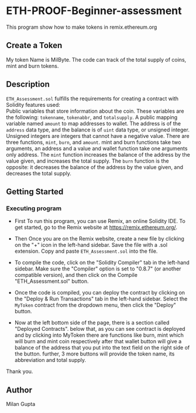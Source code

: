 # ETH-PROOF-Beginner-assessment
This program show how to make tokens in remix.ethereum.org 

## Create a Token
My token Name is MilByte.
The code can track of the total supply of coins, mint and burn tokens. 

## Description

`ETH_Assessment.sol` fulfills the requirements for creating a contract with Solidity features used:
\
Public variables that store information about the coin. These variables are the following: `tokenname`, `tokenabbr`, and `totalsupply`. A public mapping variable named `amount` to map addresses to wallet. The address is of the `address` data type, and the balance is of `uint` data type, or unsigned integer.
Unsigned integers are integers that cannot have a negative value.
There are three functions, `mint`, `burn`, and `amount`. 
mint and burn functions take two arguments, an address and a value and wallet function take one arguments only address.
The `mint` function increases the balance of the address by the value given, and increases the total supply.
The `burn` function is the opposite: it decreases the balance of the address by the value given, and decreases the total supply.

## Getting Started

### Executing program

- First To run this program, you can use Remix, an online Solidity IDE. To get started, go to the Remix website at https://remix.ethereum.org/.

- Then Once you are on the Remix website, create a new file by clicking on the "+" icon in the left-hand sidebar. Save the file with a .sol extension. Copy and paste `ETH_Assessment.sol` into the file.

- To compile the code, click on the "Solidity Compiler" tab in the left-hand sidebar. Make sure the "Compiler" option is set to "0.8.7" (or another compatible version), and then click on the Compile "ETH_Assessment.sol" button.

- Once the code is compiled, you can deploy the contract by clicking on the "Deploy & Run Transactions" tab in the left-hand sidebar. Select the `MyToken` contract from the dropdown menu, then click the "Deploy" button.

- Now at the left bottom side of the page, there is a section called "Deployed Contracts". below that, as you can see contract is deployed and by clicking into MyToken there are functions like burn, mint which will burn and mint coin respectively after that wallet button will give a balance of the address that you put into the text field on the right side of the button. further, 3 more buttons will provide the token name, its abbreviation and total supply.

Thank you.

## Author

Milan Gupta



